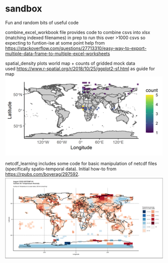 # sandbox
Fun and random bits of useful code

combine_excel_workbook file provides code to combine csvs into xlsx (matching indexed filenames)
  in prep to run this over >1000 csvs so expecting to funtion-ise at some point
  help from https://stackoverflow.com/questions/27713310/easy-way-to-export-multiple-data-frame-to-multiple-excel-worksheets

spatial_density plots world map + counts of gridded mock data  
used https://www.r-spatial.org/r/2018/10/25/ggplot2-sf.html as guide for map
![map](spatial_density/test_map2.png?raw=true)

netcdf_learning includes some code for basic manipulation of netcdf files (specifically spatio-temporal data). Initial how-to from https://rpubs.com/boyerag/297592.
![temp-anom](netcdf_learning/Gisstemp_Aug_anom.png?raw=true)